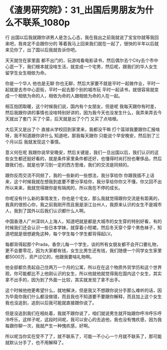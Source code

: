 # 《渣男研究院》：31_出国后男朋友为什么不联系_1080p

行 出国以后我就跟你讲男人是怎么心态，我在我出之前我就说了宝宝你就等我回来吧，我肯定不会跟你分的 等着我马上回来我们就在一起了，很快的半年以后就来见你了，出了国以后我就告诉你吧。

天天就住在家里面 都不出门的，玩游戏看电影读书，然后偶尔去个City去个市中心逛一下，我们根本就没啥生活，就变成一个宅男，然后呢，跟我们的华人女生 留学生女生相依为命。

你是一个华人 他也是无聊 你也无聊，然后大家要不就是平时一起做作业，平时一起就是去市中心逛街，平时一起去那个别的城市玩 平时一起读书，就很容易就变成一个相依为命的人，相依为命的人跟相依为命的人在一起。

相互抱团取暖，这个时候我们说，国内有个女朋友，但是呢 我每天跟你有时差，然后我跟你讲的事情也没啥特别好讲的，因为我今天也没发生什么，我弄来弄去今天就出了套门 买了个菜，后天就是出了个门 又买了点培根。

大后天又是出了个 直接从学校回到家里来，我都没干嘛 打个篮球我要跟你汇报啥呀，我不知道跟你讲什么 知道吧，那我每天跟你 只能说个早安晚安，然后到了三个月以后 我就发现这个事情。

意义何在呢 我跟你说早安晚安，然后关键是，我们一旦出国以后，我们认识的这些女生都还挺好看的，就是条件家里条件都还好，也懂得时尚打扮也奢侈品，然后跟我们也，就是也学习到一定的西方思维，我们的交流是同频的。

跟你反而交流不同频了，我的一些新的一些想法，我分享给你 你跟我插不上话来，这个时候我就在想我到底要不要分享给你，我分享给你你又不懂，你又回不出所以来来，我就觉得跟你是有隔阂的，所以我在不停的成长。

你呢没有什么新的事情发生，你也是个宅女，那么我就觉得跟你交流是有距离的，我真的很担心你，我之前我刚开而且我是浙江台州人，我原来认识的女生不是城市人，我到了国外以后我们认识都什么人啊。

中国香港人广州深圳人上海人，知道吧就是都是大城市的女生穿的特别好看，有的时候我们还会认识一些日本学妹，就穿着小短裙，然后冬天穿个穿个黑色袜子，知道吧就是很想避免这种，每个学生每个学生都背得起LV。

每都背得起那个Prada，香奈儿每一个学生，谈的所有女朋友都不会开口要礼物，更不会要零花，因为大家都有钱，女生比男生还有钱，我们随便一个同学女生家里都5000万，资产过亿的，他跟我要啥礼物啊。

他全部都负责起自己住两万一个月的公寓，所以在在这个物质外贸学历和这个世界观，你可能都比不上他刚认识的女生，所以他就他就觉得我在国内这个女生，其实拿不出手的，因为到了外面一比较，其实就发现了拿不出手。

这个时候他他更希望什么，就地解决，但是我又不想跟你说分手那么难听的话，因为毕竟你我们什么都没做错，而且我也不知道要不要跟你解释，而且加上这个女生我也没追到，追到以后我可能就直接跟你说了。

但是没追到我们在相处着，我就不跟你说了，咱们就说男生就开始跟你呼冷呼乐呼冷呼乐，这样子呢，这段时间呢，我可以安心的去追他，我也没有愧疚感，因为我每跟你聊一次，我就产生一种愧疚感，好啊。

所以呢当你实在受不了了，就不联系了，可能一不小心一个月就不联系了，那可能就默认分手了，也不用解释了。